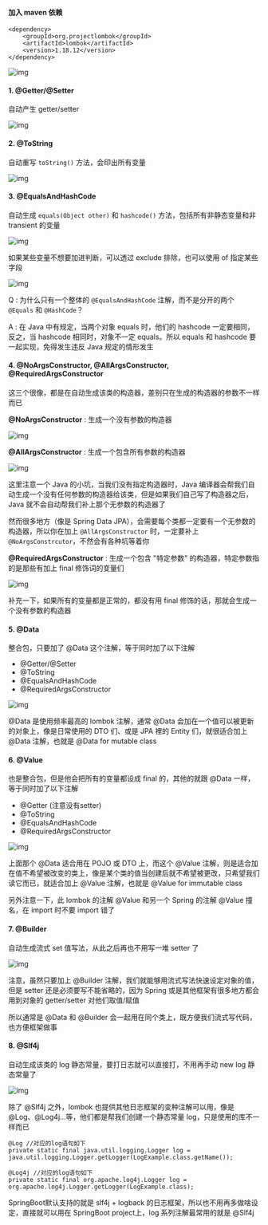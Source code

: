 #### **加入 maven 依赖**

```
<dependency>
    <groupId>org.projectlombok</groupId>
    <artifactId>lombok</artifactId>
    <version>1.18.12</version>
</dependency>
```

 

![img](Lombok常用注解.assets/1003856-20200309123505093-120706027.png)

 

 

 

#### 1. @Getter/@Setter

自动产生 getter/setter

![img](Lombok常用注解.assets/1003856-20200309123608674-881008070.png)

 

#### 2. @ToString

自动重写 `toString()` 方法，会印出所有变量

![img](Lombok常用注解.assets/1003856-20200309123622420-39641215.png)

 

#### 3. @EqualsAndHashCode

自动生成 `equals(Object other)` 和 `hashcode()` 方法，包括所有非静态变量和非 transient 的变量

![img](Lombok常用注解.assets/1003856-20200309123632801-1579489628.png)

 如果某些变量不想要加进判断，可以透过 exclude 排除，也可以使用 of 指定某些字段

![img](Lombok常用注解.assets/1003856-20200309123644697-422140515.png)

Q : 为什么只有一个整体的 `@EqualsAndHashCode` 注解，而不是分开的两个 `@Equals` 和 `@HashCode`？

A : 在 Java 中有规定，当两个对象 equals 时，他们的 hashcode 一定要相同，反之，当 hashcode 相同时，对象不一定 equals。所以 equals 和 hashcode 要一起实现，免得发生违反 Java 规定的情形发生

####  

#### 4. @NoArgsConstructor, @AllArgsConstructor, @RequiredArgsConstructor

这三个很像，都是在自动生成该类的构造器，差别只在生成的构造器的参数不一样而已

**@NoArgsConstructor** : 生成一个没有参数的构造器

![img](Lombok常用注解.assets/1003856-20200309123705271-239133946.png)

 **@AllArgsConstructor** : 生成一个包含所有参数的构造器

![img](Lombok常用注解.assets/1003856-20200309123713466-1515539870.png)

这里注意一个 Java 的小坑，当我们没有指定构造器时，Java 编译器会帮我们自动生成一个没有任何参数的构造器给该类，但是如果我们自己写了构造器之后，Java 就不会自动帮我们补上那个无参数的构造器了

然而很多地方（像是 Spring Data JPA），会需要每个类都一定要有一个无参数的构造器，所以你在加上 `@AllArgsConstructor` 时，一定要补上 `@NoArgsConstrcutor`，不然会有各种坑等着你

**@RequiredArgsConstructor** : 生成一个包含 "特定参数" 的构造器，特定参数指的是那些有加上 final 修饰词的变量们

![img](Lombok常用注解.assets/1003856-20200309123802184-301313014.png)

补充一下，如果所有的变量都是正常的，都没有用 final 修饰的话，那就会生成一个没有参数的构造器

####  

#### 5. @Data

整合包，只要加了 @Data 这个注解，等于同时加了以下注解

- @Getter/@Setter
- @ToString
- @EqualsAndHashCode
- @RequiredArgsConstructor

![img](Lombok常用注解.assets/1003856-20200309123821803-1801908929.png)

@Data 是使用频率最高的 lombok 注解，通常 @Data 会加在一个值可以被更新的对象上，像是日常使用的 DTO 们、或是 JPA 裡的 Entity 们，就很适合加上 @Data 注解，也就是 @Data for mutable class

####  

#### 6. @Value

也是整合包，但是他会把所有的变量都设成 final 的，其他的就跟 @Data 一样，等于同时加了以下注解

- @Getter (注意没有setter)
- @ToString
- @EqualsAndHashCode
- @RequiredArgsConstructor

![img](Lombok常用注解.assets/1003856-20200309123848772-196755613.png)

上面那个 @Data 适合用在 POJO 或 DTO 上，而这个 @Value 注解，则是适合加在值不希望被改变的类上，像是某个类的值当创建后就不希望被更改，只希望我们读它而已，就适合加上 @Value 注解，也就是 @Value for immutable class

另外注意一下，此 lombok 的注解 @Value 和另一个 Spring 的注解 @Value 撞名，在 import 时不要 import 错了

####  

#### 7. @Builder

自动生成流式 set 值写法，从此之后再也不用写一堆 setter 了

![img](Lombok常用注解.assets/1003856-20200309123907759-554181302.png)

注意，虽然只要加上 @Builder 注解，我们就能够用流式写法快速设定对象的值，但是 setter 还是必须要写不能省略的，因为 Spring 或是其他框架有很多地方都会用到对象的 getter/setter 对他们取值/赋值

所以通常是 @Data 和 @Builder 会一起用在同个类上，既方便我们流式写代码，也方便框架做事

####  

#### 8. @Slf4j

自动生成该类的 log 静态常量，要打日志就可以直接打，不用再手动 new log 静态常量了

![img](Lombok常用注解.assets/1003856-20200309124029891-1112211509.png)

 除了 @Slf4j 之外，lombok 也提供其他日志框架的变种注解可以用，像是 @Log、@Log4j...等，他们都是帮我们创建一个静态常量 log，只是使用的库不一样而已

```
@Log //对应的log语句如下
private static final java.util.logging.Logger log = java.util.logging.Logger.getLogger(LogExample.class.getName());

@Log4j //对应的log语句如下
private static final org.apache.log4j.Logger log = org.apache.log4j.Logger.getLogger(LogExample.class);
```

SpringBoot默认支持的就是 slf4j + logback 的日志框架，所以也不用再多做啥设定，直接就可以用在 SpringBoot project上，log 系列注解最常用的就是 @Slf4j

 